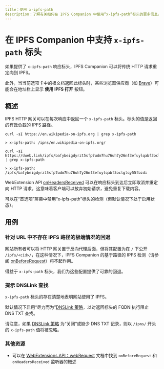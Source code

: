 ```yaml
---
title：使用 x-ipfs-path
description：了解有关如何在 IPFS Companion 中使用“x-ipfs-path”标头的更多信息。
---
```


# 在 IPFS Companion 中支持 `x-ipfs-path` 标头

如果提供了 `x-ipfs-path` 响应标头，IPFS Companion 可以将传统 HTTP 请求重定向到 IPFS。

此外，当当前选项卡中的根文档返回此标头时，某些浏览器供应商（如 [Brave](https://brave.com/ipfs-support/)）可能会在地址栏上显示 **使用 IPFS 打开** 按钮。

## 概述

IPFS HTTP 网关可以在每次响应中返回一个 `x-ipfs-path` 标头。标头的值是返回的有效负载的 IPFS 路径。

```shell
curl -sI https://en.wikipedia-on-ipfs.org | grep x-ipfs-path

> x-ipfs-path: /ipns/en.wikipedia-on-ipfs.org/
```

```shell
curl -sI https://dweb.link/ipfs/bafybeigdyrzt5sfp7udm7hu76uh7y26nf3efuylqabf3oclgtqy55fbzdi | grep x-ipfs-path

> x-ipfs-path: /ipfs/bafybeigdyrzt5sfp7udm7hu76uh7y26nf3efuylqabf3oclgtqy55fbzdi
```

WebExtension API [onHeadersReceived](https://developer.mozilla.org/en-US/docs/Mozilla/Add-ons/WebExtensions/API/webRequest/onHeadersReceived) 可以在响应标头到达后立即取消并重定向 HTTP 请求。这意味着客户端可以放弃初始请求，避免重复下载内容。

可以在“首选项”屏幕中禁用“x-ipfs-path”标头的检测（但默认情况下处于启用状态）。

## 用例

### 针对 URL 中不存在 IPFS 路径的极端情况的回退

网站所有者可以将 HTTP 网关置于反向代理后面，但将其配置为在 `/` 下公开 `/ipfs/<cid>/`，在这种情况下，IPFS Companion 的基于路径的 IPFS 检测（请参阅 [onBeforeRequest](https://developer.mozilla.org/en-US/Add-ons/WebExtensions/API/webRequest/onBeforeRequest)）将不起作用。

得益于 `x-ipfs-path` 标头，我们为这些配置提供了可靠的回退。

### 提示 DNSLink 查找

`x-ipfs-path` 标头的存在清楚地表明网站使用了 IPFS。

默认情况下启用“尽力而为”[DNSLink 策略](dnslink-companion.md)，以对返回标头的 FQDN 执行阻止 DNS TXT 查找。

请注意，如果 [DNSLink 策略](dnslink-companion.md) 为“关闭”或缺少 DNS TXT 记录，则以 `/ipns/` 开头的 `x-ipfs-path` 值将被忽略。

### 其他资源

- 可以在 [WebExtensions API：webRequest](https://developer.mozilla.org/en-US/docs/Mozilla/Add-ons/WebExtensions/API/webRequest) 文档中找到 `onBeforeRequest` 和 `onHeadersReceived` 监听器的概述